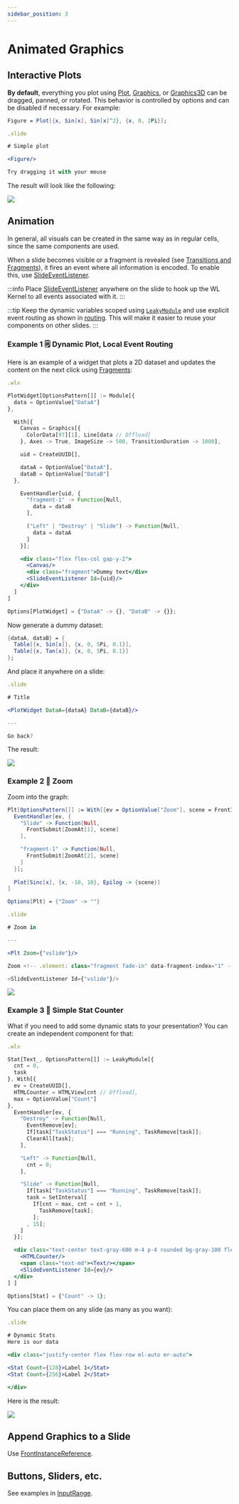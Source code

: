 ```yaml
---
sidebar_position: 3
---
```

# Animated Graphics

## Interactive Plots
__By default__, everything you plot using [Plot](frontend/Reference/Plotting%20Functions/Plot.md), [Graphics](frontend/Reference/Graphics/Graphics.md), or [Graphics3D](frontend/Reference/Graphics3D/Graphics3D.md) can be dragged, panned, or rotated. This behavior is controlled by options and can be disabled if necessary. For example:

```mathematica
Figure = Plot[{x, Sin[x], Sin[x]^2}, {x, 0, 2Pi}];
```

```jsx
.slide

# Simple plot

<Figure/>

Try dragging it with your mouse
```

The result will look like the following:

![](./../../../imgs/ezgif.com-optimize%201.gif)

## Animation
In general, all visuals can be created in the same way as in regular cells, since the same components are used.

When a slide becomes visible or a fragment is revealed (see [Transitions and Fragments](frontend/Advanced/Slides/Slides.md#Transitions%20and%20fragments)), it fires an event where all information is encoded. To enable this, use [SlideEventListener](frontend/Reference/Slides/SlideEventListener.md).

:::info
Place [SlideEventListener](frontend/Reference/Slides/SlideEventListener.md) anywhere on the slide to hook up the WL Kernel to all events associated with it.
:::

:::tip
Keep the dynamic variables scoped using [`LeakyModule`](frontend/Reference/Misc/Language.md#`LeakyModule`) and use explicit event routing as shown in [routing](frontend/Advanced/Events%20system/routing.md). This will make it easier to reuse your components on other slides.
:::

### Example 1 🗒️ Dynamic Plot, Local Event Routing
Here is an example of a widget that plots a 2D dataset and updates the content on the next click using [Fragments](frontend/Advanced/Slides/Fragments.md):

```jsx
.wlx

PlotWidget[OptionsPattern[]] := Module[{
  data = OptionValue["DataA"]
},

  With[{
    Canvas = Graphics[{
      ColorData[97][1], Line[data // Offload]
    }, Axes -> True, ImageSize -> 500, TransitionDuration -> 1000],

    uid = CreateUUID[],

    dataA = OptionValue["DataA"],
    dataB = OptionValue["DataB"]
  },

    EventHandler[uid, {
      "fragment-1" -> Function[Null,
        data = dataB
      ],

      ("Left" | "Destroy" | "Slide") -> Function[Null,
        data = dataA
      ]
    }];

    <div class="flex flex-col gap-y-2">
      <Canvas/>
      <div class="fragment">Dummy text</div>
      <SlideEventListener Id={uid}/>
    </div>
  ]
]

Options[PlotWidget] = {"DataA" -> {}, "DataB" -> {}};
```

Now generate a dummy dataset:

```mathematica
{dataA, dataB} = {
  Table[{x, Sin[x]}, {x, 0, 5Pi, 0.1}],
  Table[{x, Tan[x]}, {x, 0, 5Pi, 0.1}]
};
```

And place it anywhere on a slide:

```jsx
.slide

# Title

<PlotWidget DataA={dataA} DataB={dataB}/>

---

Go back?
```

The result:

![](./../../../aniamtion_dummy-ezgif.com-optimize.gif)

### Example 2 🔎 Zoom
Zoom into the graph:

```mathematica title="cell 1"
Plt[OptionsPattern[]] := With[{ev = OptionValue["Zoom"], scene = FrontInstanceReference[]},
  EventHandler[ev, {
    "Slide" -> Function[Null,
      FrontSubmit[ZoomAt[1], scene]
    ],

    "fragment-1" -> Function[Null,
      FrontSubmit[ZoomAt[2], scene]
    ]
  }];
  
  Plot[Sinc[x], {x, -10, 10}, Epilog -> {scene}]
]

Options[Plt] = {"Zoom" -> ""}
```

```jsx title="cell 2"
.slide

# Zoom in

---

<Plt Zoom={"vslide"}/>

Zoom <!-- .element: class="fragment fade-in" data-fragment-index="1" --> 

<SlideEventListener Id={"vslide"}/>
```

![](./../../../ZoomIn%20video%20to%20gif.gif)

### Example 3 🔄 Simple Stat Counter
What if you need to add some dynamic stats to your presentation? You can create an independent component for that:

```jsx
.wlx

Stat[Text_, OptionsPattern[]] := LeakyModule[{
  cnt = 0, 
  task
}, With[{
  ev = CreateUUID[],
  HTMLCounter = HTMLView[cnt // Offload],
  max = OptionValue["Count"]
},
  EventHandler[ev, {
    "Destroy" -> Function[Null,
      EventRemove[ev]; 
      If[task["TaskStatus"] === "Running", TaskRemove[task]];
      ClearAll[task];
    ],

    "Left" -> Function[Null,
      cnt = 0;
    ],

    "Slide" -> Function[Null,
      If[task["TaskStatus"] === "Running", TaskRemove[task]];
      task = SetInterval[
        If[cnt < max, cnt = cnt + 1,
          TaskRemove[task];
        ];
      , 15];
    ]
  }];

  <div class="text-center text-gray-600 m-4 p-4 rounded bg-gray-100 flex flex-col">
    <HTMLCounter/>
    <span class="text-md"><Text/></span>
    <SlideEventListener Id={ev}/>
  </div>
] ]

Options[Stat] = {"Count" -> 1};
```

You can place them on any slide (as many as you want):

```jsx
.slide

# Dynamic Stats
Here is our data

<div class="justify-center flex flex-row ml-auto mr-auto">

<Stat Count={128}>Label 1</Stat>
<Stat Count={256}>Label 2</Stat>

</div>
```

Here is the result:

![](./../../../dynamicstats-ezgif.com-video-to-gif-converter.gif)

## Append Graphics to a Slide
Use [FrontInstanceReference](frontend/Reference/Frontend%20IO/FrontInstanceReference.md).

## Buttons, Sliders, etc.
See examples in [InputRange](frontend/Reference/GUI/InputRange.md).